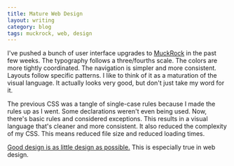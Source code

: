```yaml
---
title: Mature Web Design
layout: writing
category: blog
tags: muckrock, web, design
---
```

I've pushed a bunch of user interface upgrades to [MuckRock](https://www.muckrock.com/) in the past few weeks.
The typography follows a three/fourths scale.
The colors are more tightly coordinated.
The navigation is simpler and more consistent.
Layouts follow specific patterns.
I like to think of it as a maturation of the visual language.
It actually looks very good, but don't just take my word for it.

The previous CSS was a tangle of single-case rules because I made the rules up as I went.
Some declarations weren't even being used.
Now, there's basic rules and considered exceptions.
This results in a visual language that's cleaner and more consistent.
It also reduced the complexity of my CSS.
This means reduced file size and reduced loading times.

[Good design is as little design as possible.](http://theindustry.cc/2015/07/13/good-design-is-as-little-design-as-possible/)
This is especially true in web design.
